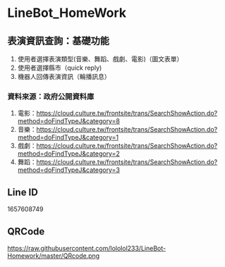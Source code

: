 # LineBot_HomeWork

## 表演資訊查詢：基礎功能
1. 使用者選擇表演類型(音樂、舞蹈、戲劇、電影)（圖文表單）
2. 使用者選擇縣市（quick reply)
3. 機器人回傳表演資訊（輪播訊息）

### 資料來源：政府公開資料庫
1. 電影：https://cloud.culture.tw/frontsite/trans/SearchShowAction.do?method=doFindTypeJ&category=8
2. 音樂：https://cloud.culture.tw/frontsite/trans/SearchShowAction.do?method=doFindTypeJ&category=1
3. 戲劇：https://cloud.culture.tw/frontsite/trans/SearchShowAction.do?method=doFindTypeJ&category=2
4. 舞蹈：https://cloud.culture.tw/frontsite/trans/SearchShowAction.do?method=doFindTypeJ&category=3

## Line ID
1657608749

## QRCode
https://raw.githubusercontent.com/lololol233/LineBot-Homework/master/QRcode.png

